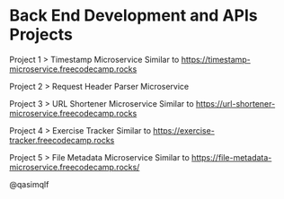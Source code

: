 # Back End Development and APIs Projects


Project 1 > Timestamp Microservice
Similar to https://timestamp-microservice.freecodecamp.rocks

Project 2 > Request Header Parser Microservice

Project 3 > URL Shortener Microservice
Similar to https://url-shortener-microservice.freecodecamp.rocks

Project 4 > Exercise Tracker
Similar to https://exercise-tracker.freecodecamp.rocks

Project 5 > File Metadata Microservice
Similar to https://file-metadata-microservice.freecodecamp.rocks/

@qasimqlf
